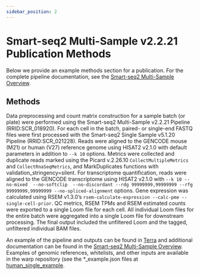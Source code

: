 ```yaml
---
sidebar_position: 2
---
```


# Smart-seq2 Multi-Sample v2.2.21 Publication Methods

Below we provide an example methods section for a publication. For the complete pipeline documentation, see the [Smart-seq2 Multi-Sample Overview](./README.md).

## Methods

Data preprocessing and count matrix construction for a sample batch (or plate) were performed using the Smart-seq2 Multi-Sample v2.2.21 Pipeline (RRID:SCR_018920). For each cell in the batch, paired- or single-end FASTQ files were first processed with the Smart-seq2 Single Sample v5.1.20 Pipeline (RRID:SCR_021228). Reads were aligned to the GENCODE mouse (M21) or human (V27) reference genome using HISAT2 v2.1.0 with default parameters in addition to `--k 10` options. Metrics were collected and duplicate reads marked using the Picard v.2.26.10 `CollectMultipleMetrics` and `CollectRnaSeqMetrics`, and MarkDuplicates functions with validation_stringency=silent. For transcriptome quantification, reads were aligned to the GENCODE transcriptome using HISAT2 v2.1.0 with `--k 10 --no-mixed  --no-softclip  --no-discordant --rdg 99999999,99999999 --rfg 99999999,99999999 --no-spliced-alignment` options. Gene expression was calculated using RSEM v1.3.0’s `rsem-calculate-expression --calc-pme --single-cell-prior`. QC metrics, RSEM TPMs and RSEM estimated counts were exported to a single Loom file for each cell. All individual Loom files for the entire batch were aggregated into a single Loom file for downstream processing. The final output included the unfiltered Loom and the tagged, unfiltered individual BAM files.

An example of the pipeline and outputs can be found in [Terra](https://app.terra.bio/#workspaces/featured-workspaces-hca/HCA%20Smart-seq2%20Multi%20Sample%20Pipeline) and additional documentation can be found in the [Smart-seq2 Multi-Sample Overview](./README.md). Examples of genomic references, whitelists, and other inputs are available in the warp repository (see the *_example.json files at [human_single_example](https://github.com/broadinstitute/warp/blob/master/pipelines/skylab/smartseq2_multisample/human_single_example.json).
